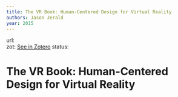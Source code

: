 ```yaml
---
title: The VR Book: Human-Centered Design for Virtual Reality
authors: Jason Jerald
year: 2015
---
```

url:  
zot: [See in Zotero](zotero://select/items/@jeraldVRBookHumanCentered2015)
status:
# The VR Book: Human-Centered Design for Virtual Reality







